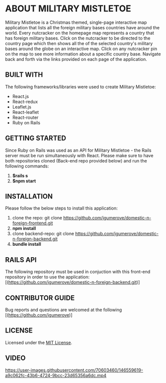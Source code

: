 # ABOUT MILITARY MISTLETOE
Military Mistletoe is a Christmas themed, single-page interactive map application that lists all the foreign military bases countries have around the world. Every nutcracker on the homepage map represents a country that has foreign military bases. Click on the nutcracker to be directed to the country page which then shows all the of the selected country's military bases around the globe on an interactive map. Click on any nutcracker pin on the map to see more information about a specific country base. Navigate back and forth via the links provided on each page of the application.

## BUILT WITH
The following frameworks/libraries were used to create Military Mistletoe:
* React.js
* React-redux
* Leaflet.js
* React-leaflet
* React-router
* Ruby on Rails 

## GETTING STARTED
Since Ruby on Rails was used as an API for Military Mistletoe - the Rails server must be run simultaneously with React. Please make sure to have both repositories cloned (Back-end repo provided below) and run the following commands:

1. **$rails s**
2. **$npm start**

## INSTALLATION
Please follow the below steps to install this application:
1. clone the repo:
   git clone https://github.com/jgumerove/domestic-n-foreign-frontend.git
2. **npm install**
3. clone backend-repo:
   git clone https://github.com/jgumerove/domestic-n-foreign-backend.git
4. **bundle install**

## RAILS API
The following repository must be used in conjuction with this front-end repository in order to use the application:
[(https://github.com/jgumerove/domestic-n-foreign-backend.git)]

## CONTRIBUTOR GUIDE
Bug reports and questions are welcomed at the following [(https://github.com/jgumerove)]

## LICENSE
Licensed under the [MIT License](LICENSE).

## VIDEO 


https://user-images.githubusercontent.com/70603460/146559619-a9c062fc-43b6-4724-9bcc-23d65356a6dc.mp4

